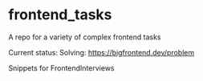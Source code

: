 # frontend_tasks
A repo for a variety of complex frontend tasks

Current status: Solving:  <u> https://bigfrontend.dev/problem </u>


Snippets for FrontendInterviews

